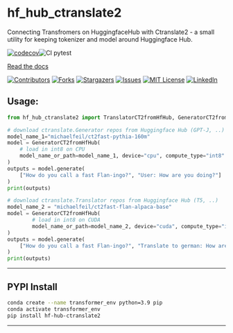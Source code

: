 hf_hub_ctranslate2
==============================

Connecting Transfromers on HuggingfaceHub with Ctranslate2 - a small utility for keeping tokenizer and model around Huggingface Hub.

[![codecov](https://codecov.io/gh/michaelfeil/hf-hub-ctranslate2/branch/master/graph/badge.svg?token=56TSLUCER8)](https://codecov.io/gh/michaelfeil/hf-hub-ctranslate2)![CI pytest](https://github.com/michaelfeil/hf-hub-ctranslate2/actions/workflows/test_release.yml/badge.svg)

[Read the docs](https://michaelfeil.github.io/hf-hub-ctranslate2/)

<!-- PROJECT SHIELDS -->
[![Contributors][contributors-shield]][contributors-url]
[![Forks][forks-shield]][forks-url]
[![Stargazers][stars-shield]][stars-url]
[![Issues][issues-shield]][issues-url]
[![MIT License][license-shield]][license-url]
[![LinkedIn][linkedin-shield]][linkedin-url]

## Usage:
```python
from hf_hub_ctranslate2 import TranslatorCT2fromHfHub, GeneratorCT2fromHfHub

# download ctranslate.Generator repos from Huggingface Hub (GPT-J, ..)
model_name_1="michaelfeil/ct2fast-pythia-160m"
model = GeneratorCT2fromHfHub(
    # load in int8 on CPU
    model_name_or_path=model_name_1, device="cpu", compute_type="int8"
)
outputs = model.generate(
    ["How do you call a fast Flan-ingo?", "User: How are you doing?"]
)
print(outputs)

# download ctranslate.Translator repos from Huggingface Hub (T5, ..)
model_name_2 = "michaelfeil/ct2fast-flan-alpaca-base"
model = GeneratorCT2fromHfHub(
        # load in int8 on CUDA
        model_name_or_path=model_name_2, device="cuda", compute_type="int8_float16"
)
outputs = model.generate(
    ["How do you call a fast Flan-ingo?", "Translate to german: How are you doing?"]
)
print(outputs)

```

--------
## PYPI Install
```bash
conda create --name transformer_env python=3.9 pip
conda activate transformer_env
pip install hf-hub-ctranslate2
```
--------



<!-- MARKDOWN LINKS & IMAGES -->
<!-- https://www.markdownguide.org/basic-syntax/#reference-style-links -->
[contributors-shield]: https://img.shields.io/github/contributors/michaelfeil/hf-hub-ctranslate2.svg?style=for-the-badge
[contributors-url]: https://github.com/michaelfeil/hf-hub-ctranslate2/graphs/contributors
[forks-shield]: https://img.shields.io/github/forks/michaelfeil/hf-hub-ctranslate2.svg?style=for-the-badge
[forks-url]: https://github.com/michaelfeil/hf-hub-ctranslate2/network/members
[stars-shield]: https://img.shields.io/github/stars/michaelfeil/hf-hub-ctranslate2.svg?style=for-the-badge
[stars-url]: https://github.com/michaelfeil/hf-hub-ctranslate2/stargazers
[issues-shield]: https://img.shields.io/github/issues/michaelfeil/hf-hub-ctranslate2.svg?style=for-the-badge
[issues-url]: https://github.com/michaelfeil/hf-hub-ctranslate2/issues
[license-shield]: https://img.shields.io/github/license/michaelfeil/hf-hub-ctranslate2.svg?style=for-the-badge
[license-url]: https://github.com/michaelfeil/hf-hub-ctranslate2/blob/master/LICENSE.txt
[linkedin-shield]: https://img.shields.io/badge/-LinkedIn-black.svg?style=for-the-badge&logo=linkedin&colorB=555
[linkedin-url]: https://linkedin.com/in/michael-feil
